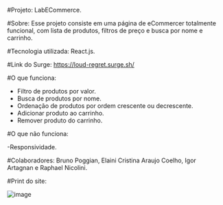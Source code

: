 #Projeto: LabECommerce.

#Sobre: Esse projeto consiste em uma página de eCommercer totalmente funcional, com lista de produtos, filtros de preço e busca por nome e carrinho.

#Tecnologia utilizada: React.js.

#Link do Surge: https://loud-regret.surge.sh/

#O que funciona:

- Filtro de produtos por valor.
- Busca de produtos por nome.
- Ordenação de produtos por ordem crescente ou decrescente.
- Adicionar produto ao carrinho.
- Remover produto do carrinho.

#O que não funciona:

-Responsividade.

#Colaboradores: Bruno Poggian, Elaini Cristina Araujo Coelho, Igor Artagnan e Raphael Nicolini.

#Print do site:

![image](https://user-images.githubusercontent.com/81184973/121824715-a9b6a200-cc84-11eb-9c14-365a34bc2cbf.png)

